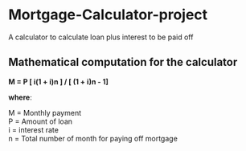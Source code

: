 # Mortgage-Calculator-project
A calculator to calculate loan plus interest to be paid off

## Mathematical computation for the calculator
**M = P [ i(1 + i)n ] / [ (1 + i)n - 1]**

**where**:<br>

M = Monthly payment<br>
P = Amount of loan<br>
i = interest rate<br>
n = Total number of month for paying off mortgage